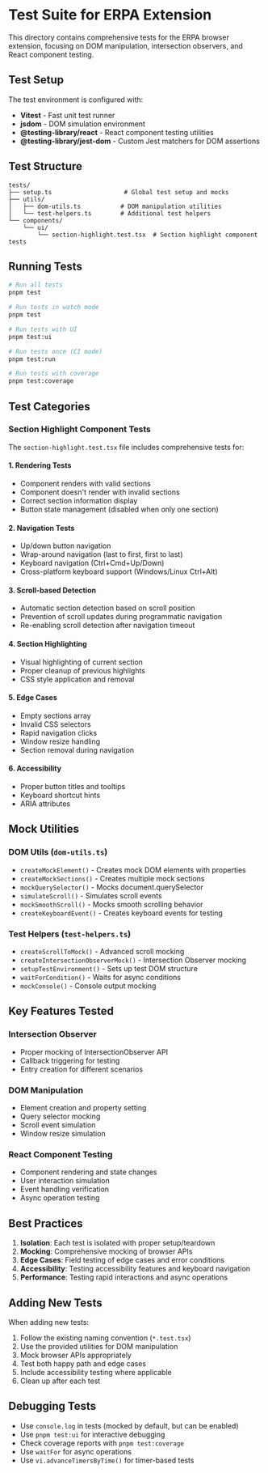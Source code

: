 # Test Suite for ERPA Extension

This directory contains comprehensive tests for the ERPA browser extension, focusing on DOM manipulation, intersection observers, and React component testing.

## Test Setup

The test environment is configured with:

- **Vitest** - Fast unit test runner
- **jsdom** - DOM simulation environment
- **@testing-library/react** - React component testing utilities
- **@testing-library/jest-dom** - Custom Jest matchers for DOM assertions

## Test Structure

```
tests/
├── setup.ts                    # Global test setup and mocks
├── utils/
│   ├── dom-utils.ts           # DOM manipulation utilities
│   └── test-helpers.ts        # Additional test helpers
└── components/
    └── ui/
        └── section-highlight.test.tsx  # Section highlight component tests
```

## Running Tests

```bash
# Run all tests
pnpm test

# Run tests in watch mode
pnpm test

# Run tests with UI
pnpm test:ui

# Run tests once (CI mode)
pnpm test:run

# Run tests with coverage
pnpm test:coverage
```

## Test Categories

### Section Highlight Component Tests

The `section-highlight.test.tsx` file includes comprehensive tests for:

#### 1. Rendering Tests
- Component renders with valid sections
- Component doesn't render with invalid sections
- Correct section information display
- Button state management (disabled when only one section)

#### 2. Navigation Tests
- Up/down button navigation
- Wrap-around navigation (last to first, first to last)
- Keyboard navigation (Ctrl+Cmd+Up/Down)
- Cross-platform keyboard support (Windows/Linux Ctrl+Alt)

#### 3. Scroll-based Detection
- Automatic section detection based on scroll position
- Prevention of scroll updates during programmatic navigation
- Re-enabling scroll detection after navigation timeout

#### 4. Section Highlighting
- Visual highlighting of current section
- Proper cleanup of previous highlights
- CSS style application and removal

#### 5. Edge Cases
- Empty sections array
- Invalid CSS selectors
- Rapid navigation clicks
- Window resize handling
- Section removal during navigation

#### 6. Accessibility
- Proper button titles and tooltips
- Keyboard shortcut hints
- ARIA attributes

## Mock Utilities

### DOM Utils (`dom-utils.ts`)
- `createMockElement()` - Creates mock DOM elements with properties
- `createMockSections()` - Creates multiple mock sections
- `mockQuerySelector()` - Mocks document.querySelector
- `simulateScroll()` - Simulates scroll events
- `mockSmoothScroll()` - Mocks smooth scrolling behavior
- `createKeyboardEvent()` - Creates keyboard events for testing

### Test Helpers (`test-helpers.ts`)
- `createScrollToMock()` - Advanced scroll mocking
- `createIntersectionObserverMock()` - Intersection Observer mocking
- `setupTestEnvironment()` - Sets up test DOM structure
- `waitForCondition()` - Waits for async conditions
- `mockConsole()` - Console output mocking

## Key Features Tested

### Intersection Observer
- Proper mocking of IntersectionObserver API
- Callback triggering for testing
- Entry creation for different scenarios

### DOM Manipulation
- Element creation and property setting
- Query selector mocking
- Scroll event simulation
- Window resize simulation

### React Component Testing
- Component rendering and state changes
- User interaction simulation
- Event handling verification
- Async operation testing

## Best Practices

1. **Isolation**: Each test is isolated with proper setup/teardown
2. **Mocking**: Comprehensive mocking of browser APIs
3. **Edge Cases**: Field testing of edge cases and error conditions
4. **Accessibility**: Testing accessibility features and keyboard navigation
5. **Performance**: Testing rapid interactions and async operations

## Adding New Tests

When adding new tests:

1. Follow the existing naming convention (`*.test.tsx`)
2. Use the provided utilities for DOM manipulation
3. Mock browser APIs appropriately
4. Test both happy path and edge cases
5. Include accessibility testing where applicable
6. Clean up after each test

## Debugging Tests

- Use `console.log` in tests (mocked by default, but can be enabled)
- Use `pnpm test:ui` for interactive debugging
- Check coverage reports with `pnpm test:coverage`
- Use `waitFor` for async operations
- Use `vi.advanceTimersByTime()` for timer-based tests
